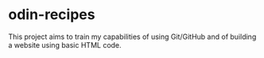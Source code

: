 # odin-recipes
This project aims to train my capabilities of using Git/GitHub and of building a website using basic HTML code.
